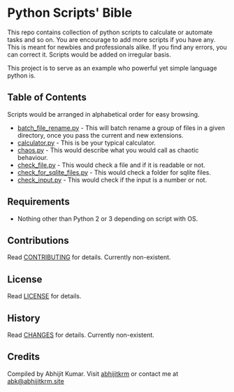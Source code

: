 # Python Scripts' Bible

This repo contains collection of python scripts to calculate or automate tasks and so on. You are encourage to add more scripts if you have any. This is meant for newbies and professionals alike. If you find any errors, you can correct it. Scripts would be added on irregular basis. 

This project is to serve as an example who powerful yet simple language python is. 

## Table of Contents

Scripts would be arranged in alphabetical order for easy browsing.

- [batch_file_rename.py](/scripts/batch_file_rename.py) - This will batch rename a group of files in a given directory, once you pass the current and new extensions. 
- [calculator.py](/scripts/calculator.py) - This is be your typical calculator.
- [chaos.py](/scripts/chaos.py) - This would describe what you would call as chaotic behaviour.
- [check_file.py](/scripts/check_file.py) - This would check a file and if it is readable or not.
- [check_for_sqlite_files.py](/scripts/check_for_sqlite_files.py) - This would check a folder for sqlite files.
- [check_input.py](/scripts/check_input.py) - This would check if the input is a number or not.

## Requirements

- Nothing other than Python 2 or 3 depending on script with OS.

## Contributions

Read [CONTRIBUTING](CONTRIBUTING.md) for details. Currently non-existent.

## License

Read [LICENSE](LICENSE.md) for details. 

## History

Read [CHANGES](CHANGES.md) for details. Currently non-existent.

## Credits

Compiled by Abhijit Kumar. Visit [abhijitkrm](http://abhijitkrm.site) or contact me at abk@abhijitkrm.site
